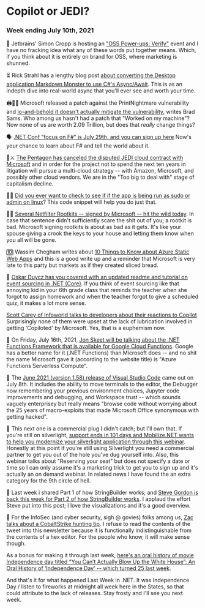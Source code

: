 # Copilot or JEDI?

### Week ending July 10th, 2021

🍄 Jetbrains' Simon Cropp is hosting an ["OSS Power-ups: Verify"](https://www.youtube.com/watch?v=ZD5-51iCmU0) event and I have no fracking idea what any of these words put together means.  Which, if you think about it is entirely on brand for OSS, where marketing is shunned.

⏳ Rick Strahl has a lengthy blog post [about converting the Desktop application Markdown Monster to use C#'s Async/Await](https://weblog.west-wind.com/posts/2021/Jul/07/Thoughts-on-AsyncAwait-Conversion-in-a-Desktop-App).  This is as an indepth dive into real-world async that you'll ever see and worth your time.

🖨🌙🐎 Microsoft released a patch against the PrintNightmare vulnerability and [lo-and-behold it doesn't actually mitigate the vulnerability](https://petri.com/microsofts-printnightmare-patch-not-effective-against-vulnerability), writes Brad Sams. Who among us hasn't had a patch that "Worked on my machine"?  Now none of us are worth 2.09 Trillion, but does that *really* change things?

🗣 [.NET Conf "focus on F#" is July 29th, and you can sign up here](https://focus.dotnetconf.net/) Now's your chance to learn about F# and tell the world about it.

🚫⚔ [The Pentagon has canceled the disputed JEDI cloud contract with Microsoft](https://apnews.com/article/amazoncom-inc-technology-business-government-and-politics-83dae68a0ed4e24246900a1d1d1d00be?utm_medium=AP&utm_source=Twitter&utm_campaign=SocialFlow) and in order for the project not to spend the next ten years in litigation will pursue a multi-cloud strategy -- with Amazon, Microsoft, and possibly other cloud vendors. We are in the "Too big to deal with" stage of capitalism decline.

👮‍♀️ [Did you ever want to check to see if if the app is being run as sudo or admin on linux](https://github.com/dotnet/runtime/issues/25118#issuecomment-367407469)? This code snippet will help you do just that.

🕵️‍♂️ [Several Netfilter Rootkits -- signed by Microsoft -- hit the wild today](https://twitter.com/GossiTheDog/status/1411988717611458564).  In case that sentence didn't sufficiently scare the shit out of you; a rootkit is bad. Microsoft signing rootkits is about as bad as it gets. It's like your spouse giving a crook the keys to your house and letting them know when you all will be gone.

🔟 Wassim Chegham writes about [10 Things to Know about Azure Static Web Apps](https://dev.to/azure/10-things-to-know-about-azure-static-web-apps-3n4i) and this is a good write up and a reminder that Microsoft is very late to this party but markets as if they created sliced bread.

🏫 [Oskar Duycz has you covered with an updated readme and tutorial on event sourcing in .NET (Core)](https://twitter.com/oskar_at_net/status/1413097250679574530?s=20). If you think of event sourcing like that annoying kid in your 6th grade class that reminds the teacher when she forgot to assign homework and when the teacher forgot to give a scheduled quiz, it makes a lot more sense.  

[Scott Carey of Infoworld talks to developers about their reactions to Copilot](https://www.infoworld.com/article/3624688/developers-react-to-github-copilot.html) Surprisingly none of them were upset at the lack of lubrication involved in getting 'Copiloted' by Microsoft. Yes, that is a euphemism now.

🎥 On Friday, July 16th, 2021, [Jon Skeet will be talking about the .NET Functions Framework that is available for Google Cloud Functions](https://www.meetup.com/The-Chicago-NET-Users-Group/events/279290351/).  Google has a better name for it (.NET Functions) than Microsoft does -- and no shit the name Microsoft gave it (according to the website title) is "Azure Functions Serverless Compute".

📢 The [June 2021 (version 1.58) release of Visual Studio Code](https://code.visualstudio.com/updates/v1_58) came out on July 8th. It includes the ability to move terminals to the editor, the Debugger now remembering your previous environment choices, Jupyter code improvements and debugging, and Workspace trust -- which sounds vaguely enterprisey but really means "browse code without worrying about the 25 years of macro-exploits that made Microsoft Office synonymous with getting hacked". 

💸 This next one is a commercial plug I didn't catch; but I'll own that.  If you're still on silverlight, [support ends in 101 days and Mobilize.NET wants to help you modernize your silverlight application through this webinar](https://www.mobilize.net/migration-to-azure-paas-webinar).  Honestly at this point if you're still using Silverlight you need a commercial partner to get you out of the hole you've dug yourself into.  Also, this webinar talks about "Reserving your seat" but does not specify a date or time so I can only assume it's a marketing trick to get you to sign up and it's actually an on demand webinar. In related news I have found the an extra category for the 9th circle of hell.


💯 Last week i shared Part 1 of how StringBuilder works; and [Steve Gordon is back this week for Part 2 of how StringBuilder works](https://www.stevejgordon.co.uk/how-does-the-stringbuilder-work-in-dotnet-part-2). I applaud the effort Steve put into this post; I love the visualizations and it's a good overview.

🔫 For the InfoSec (and cyber security, sigh @ govies) folks among us, [Zac talks about a CobaltStrike hunting tip](https://twitter.com/svch0st/status/1413688851877416960?s=20).  I refuse to read the contents of the tweet into this newsletter because it is functionally indistinguishable from the contents of a hex editor.  For the people who know, it will make sense though.

As a bonus for making it through last week, [here's an oral history of movie Independence day titled “You Can’t Actually Blow Up the White House”: An Oral History of ‘Independence Day’ -- which turned 25 last week](https://www.hollywoodreporter.com/movies/movie-features/independence-day-movie-cast-oral-history-1234976626/). 

And that's it for what happened Last Week in .NET.  It was Independence Day / listen to fireworks at midnight all week here in the States, so that could attribute to the lack of releases.  Stay frosty and I'll see you next week.

